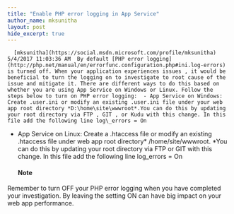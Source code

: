 ```yaml
---
title: "Enable PHP error logging in App Service"
author_name: mksunitha
layout: post
hide_excerpt: true
---
```

      [mksunitha](https://social.msdn.microsoft.com/profile/mksunitha)  5/4/2017 11:03:36 AM  By default [PHP error logging](http://php.net/manual/en/errorfunc.configuration.php#ini.log-errors) is turned off. When your application experiences issues , it would be beneficial to turn the logging on to investigate to root cause of the issue and mitigate it. There are different ways to do this based on whether you are using App Service on Windows or Linux. Follow the steps below to turn on PHP error logging:  - App Service on Windows: Create .user.ini or modify an existing .user.ini file under your web app root directory *D:\home\site\wwwroot*.You can do this by updating your root directory via FTP , GIT , or Kudu with this change. In this file add the following line log\_errors = On 
 - App Service on Linux: Create a .htaccess file or modify an existing .htaccess file under web app root directory* /home/site/wwwroot. *You can do this by updating your root directory via FTP or GIT with this change. In this file add the following line log\_errors = On 
   #### Note

 Remember to turn OFF your PHP error logging when you have completed your investigation. By leaving the setting ON can have big impact on your web app performance.      